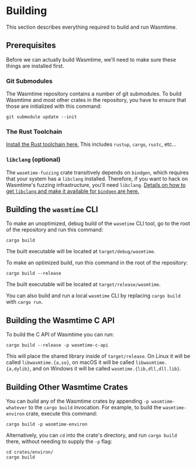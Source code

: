 # Building

This section describes everything required to build and run Wasmtime.

## Prerequisites

Before we can actually build Wasmtime, we'll need to make sure these things are
installed first.

### Git Submodules

The Wasmtime repository contains a number of git submodules. To build Wasmtime
and most other crates in the repository, you have to ensure that those are
initialized with this command:

```shell
git submodule update --init
```

### The Rust Toolchain

[Install the Rust toolchain here.](https://www.rust-lang.org/tools/install) This
includes `rustup`, `cargo`, `rustc`, etc...

### `libclang` (optional)

The `wasmtime-fuzzing` crate transitively depends on `bindgen`, which requires
that your system has a `libclang` installed. Therefore, if you want to hack on
Wasmtime's fuzzing infrastructure, you'll need `libclang`. [Details on how to
get `libclang` and make it available for `bindgen` are
here.](https://rust-lang.github.io/rust-bindgen/requirements.html#clang)

## Building the `wasmtime` CLI

To make an unoptimized, debug build of the `wasmtime` CLI tool, go to the root
of the repository and run this command:

```shell
cargo build
```

The built executable will be located at `target/debug/wasmtime`.

To make an optimized build, run this command in the root of the repository:

```shell
cargo build --release
```

The built executable will be located at `target/release/wasmtime`.

You can also build and run a local `wasmtime` CLI by replacing `cargo build`
with `cargo run`.

## Building the Wasmtime C API

To build the C API of Wasmtime you can run:

```shell
cargo build --release -p wasmtime-c-api
```

This will place the shared library inside of `target/release`. On Linux it will
be called `libwasmtime.{a,so}`, on macOS it will be called
`libwasmtime.{a,dylib}`, and on Windows it will be called
`wasmtime.{lib,dll,dll.lib}`.

## Building Other Wasmtime Crates

You can build any of the Wasmtime crates by appending `-p wasmtime-whatever` to
the `cargo build` invocation. For example, to build the `wasmtime-environ` crate,
execute this command:

```shell
cargo build -p wasmtime-environ
```

Alternatively, you can `cd` into the crate's directory, and run `cargo build`
there, without needing to supply the `-p` flag:

```shell
cd crates/environ/
cargo build
```
